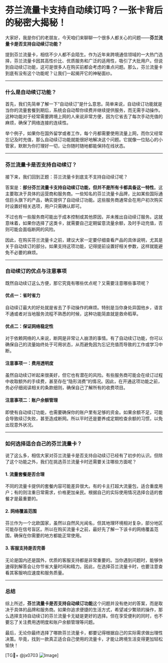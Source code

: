 # 芬兰流量卡支持自动续订吗？一张卡背后的秘密大揭秘！

大家好，我是你们的老朋友，今天咱们来聊聊一个很多人都关心的问题——**芬兰流量卡是否支持自动续订功能？**

提到芬兰流量卡，相信不少人都不会陌生。作为近年来跨境通信领域的一大热门选择，芬兰流量卡因其高性价比、优质服务和广泛的适用性，吸引了大批用户。但说到自动续订功能，这可是很多人在购买前都会考虑的重点问题。那么，芬兰流量卡到底有没有这个功能呢？让我们一起揭开它的神秘面纱。

---

### 什么是自动续订功能？

首先，我们先简单了解一下“自动续订”是什么意思。简单来说，自动续订功能就是当你的流量套餐到期后，系统会自动帮你续费并继续提供服务，而无需手动操作。这种功能对于经常需要跨境上网的人来说非常方便，因为它省去了每次手动充值的麻烦，确保了网络连接的连续性。

举个例子，如果你在国外留学或者工作，每个月都需要使用流量上网，而你又经常忘记及时充值，那么自动续订功能就能很好地解决这个问题。它就像一位贴心的小管家，默默为你打理好一切，让你随时随地都能保持在线状态。

---

### 芬兰流量卡是否支持自动续订？

接下来，我们回到正题：芬兰流量卡到底支不支持自动续订呢？

答案是：**部分芬兰流量卡支持自动续订功能，但并不是所有卡都具备这一特性**。这主要取决于具体的运营商和服务商。一些知名的芬兰流量卡品牌，比如某些国际通信巨头旗下的产品，确实提供了自动续订功能。这些服务商通常会在用户初次购买时设置好相关选项，用户只需确认即可。

不过也有一些服务商可能出于成本控制或其他原因，并未推出自动续订服务。这就意味着，如果你选择了这类卡，就需要自己定期留意流量余额，及时手动充值，否则可能会面临断网的风险。

因此，在购买芬兰流量卡之前，建议大家一定要仔细查看产品的具体说明，尤其是关于自动续订的部分。如果支持这项功能，记得提前设置好相关参数，这样就能避免不必要的麻烦。

---

### 自动续订的优点与注意事项

既然自动续订这么方便，那它究竟有哪些优点呢？又需要注意哪些事项呢？

#### 优点一：省时省力
自动续订最大的好处就是省去了手动操作的麻烦。特别是当你身处异国他乡，语言不通或者对当地服务流程不熟悉的时候，这种功能简直就是救命稻草。

#### 优点二：保证网络稳定性
对于依赖网络的人来说，断网是非常让人崩溃的事情。有了自动续订功能，你可以确保自己的流量始终处于可用状态，从而避免因为忘记充值而导致的工作或学习中断。

#### 注意事项一：费用透明度
虽然自动续订听起来很美好，但它也有潜在的风险。有些服务商可能会在续订过程中收取额外的手续费，甚至存在“隐形消费”的情况。因此，在开通这项功能之前，务必仔细阅读相关的条款细则，确保自己了解所有的收费项目。

#### 注意事项二：账户余额管理
即使有自动续订功能，也需要确保你的账户里有足够的资金。如果余额不足，可能会导致续订失败，甚至造成断网。所以平时还是要养成定期检查余额的习惯，以免出现意外状况。

---

### 如何选择适合自己的芬兰流量卡？

说了这么多，相信大家对芬兰流量卡是否支持自动续订已经有了初步的认识。但除了这个功能之外，我们在挑选芬兰流量卡时还需要关注哪些方面呢？

#### 1. 流量套餐是否合理
不同的流量卡提供的套餐内容可能差异很大。有的卡主打超大流量包，适合重度用户；有的则注重日常需求，价格更加亲民。根据自己的实际使用情况选择合适的套餐才是最重要的。

#### 2. 网络覆盖范围
芬兰作为一个北欧国家，虽然以自然风光闻名，但其地理环境相对复杂，部分地区可能存在信号盲区。所以在购买流量卡之前，最好先了解一下该卡的网络覆盖范围，确保在你需要的地方都能正常使用。

#### 3. 客服支持是否完善
无论是国内还是国外，优质的客服支持都是非常重要的。当你遇到问题时，能够快速得到解答会让你节省大量时间和精力。因此，在选择芬兰流量卡时，也要注意查看其客服响应速度和服务质量。

---

### 总结

综上所述，**芬兰流量卡是否支持自动续订功能**这个问题并没有绝对的答案，而是取决于具体的品牌和服务商。如果你追求便捷的生活方式，希望减少繁琐的操作，那么选择支持自动续订的芬兰流量卡无疑是更好的选择。但在享受便利的同时，也不要忘了关注费用透明度和账户余额管理等问题。

最后，无论你最终选择了哪款芬兰流量卡，都要记得根据自己的实际需求做出理性决策。毕竟，找到一款真正适合自己使用的流量卡，才能让跨境生活变得更加轻松愉快！

[TG💪+ @jx0703 ![Image](https://github.com/user-attachments/assets/dbca1d08-cadb-493c-b0ec-ad6f7a83f270)]